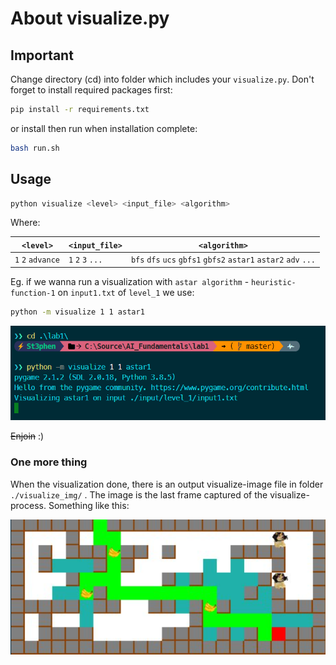 # About visualize.py

## Important

Change directory (cd) into folder which includes your `visualize.py`.
Don't forget to install required packages first:

```sh
pip install -r requirements.txt
```

or install then run when installation complete:

```sh
bash run.sh
```

## Usage

```sh
python visualize <level> <input_file> <algorithm>
```

Where:

| `<level>`         | `<input_file>`    | `<algorithm>`                                                   |
| ----------------- | ----------------- | --------------------------------------------------------------- |
| `1` `2` `advance` | `1` `2` `3` `...` | `bfs` `dfs` `ucs` `gbfs1` `gbfs2` `astar1` `astar2` `adv` `...` |

Eg. if we wanna run a visualization with `astar algorithm` - `heuristic-function-1` on `input1.txt` of `level_1` we use:

```sh
python -m visualize 1 1 astar1
```

![picture 1](images/Screenshot%202022-11-02%20213554.png)

~~Enjoin~~ :)

### One more thing

When the visualization done, there is an output visualize-image file in folder `./visualize_img/` . The image is the last frame captured of the visualize-process. Something like this:

![picture 2](images/5b75e99bf9aa5e5fb18666e4c06b634b0ee8c4e806ce7c4d9b2af0da10ab2c55.png)
